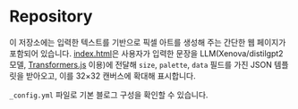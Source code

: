 # Repository

이 저장소에는 입력한 텍스트를 기반으로 픽셀 아트를 생성해 주는 간단한 웹 페이지가 포함되어 있습니다. [index.html](./index.html)은 사용자가 입력한 문장을 LLM(Xenova/distilgpt2 모델, [Transformers.js](https://github.com/xenova/transformers.js) 이용)에 전달해 `size`, `palette`, `data` 필드를 가진 JSON 템플릿을 받아오고, 이를 32×32 캔버스에 확대해 표시합니다.

`_config.yml` 파일로 기본 블로그 구성을 확인할 수 있습니다.

